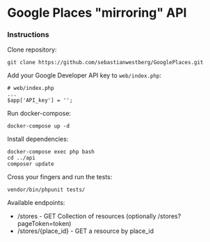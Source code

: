 # Google Places "mirroring" API

### Instructions

Clone repository:
```
git clone https://github.com/sebastianwestberg/GooglePlaces.git
```

Add your Google Developer API key to `web/index.php`:
```
# web/index.php
...
$app['API_key'] = '';
```

Run docker-compose:
```
docker-compose up -d
```

Install dependencies:
```
docker-compose exec php bash
cd ../api
composer update
```

Cross your fingers and run the tests:
```
vendor/bin/phpunit tests/
```

Available endpoints:

* /stores - GET Collection of resources (optionally /stores?pageToken=token)
* /stores/{place_id} - GET a resource by place_id